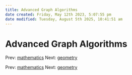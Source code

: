 ```yaml
---
title: Advanced Graph Algorithms
date created: Friday, May 12th 2023, 5:07:55 pm
date modified: Tuesday, August 5th 2025, 10:41:51 am
---
```


# Advanced Graph Algorithms

Prev: [mathematics](mathematics.md) Next:
[geometry](geometry.md)

Prev: [mathematics](mathematics.md) Next:
[geometry](geometry.md)

